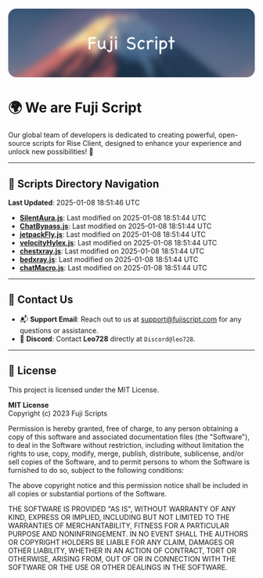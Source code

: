 ![Banner](.github/b.webp)

# 🌍 **We are Fuji Script**

Our global team of developers is dedicated to creating powerful, open-source scripts for Rise Client, designed to enhance your experience and unlock new possibilities! 🌟

---
<!-- SCRIPTS_NAVIGATION_START -->
## 📂 **Scripts Directory Navigation**

**Last Updated**: 2025-01-08 18:51:46 UTC

- **[SilentAura.js](scripts/SilentAura.js)**: Last modified on 2025-01-08 18:51:44 UTC
- **[ChatBypass.js](scripts/ChatBypass.js)**: Last modified on 2025-01-08 18:51:44 UTC
- **[jetpackFly.js](scripts/jetpackFly.js)**: Last modified on 2025-01-08 18:51:44 UTC
- **[velocityHylex.js](scripts/velocityHylex.js)**: Last modified on 2025-01-08 18:51:44 UTC
- **[chestxray.js](scripts/chestxray.js)**: Last modified on 2025-01-08 18:51:44 UTC
- **[bedxray.js](scripts/bedxray.js)**: Last modified on 2025-01-08 18:51:44 UTC
- **[chatMacro.js](scripts/chatMacro.js)**: Last modified on 2025-01-08 18:51:44 UTC

<!-- SCRIPTS_NAVIGATION_END -->

---

## 💬 **Contact Us**  
- 📬 **Support Email**: Reach out to us at [support@fujiscript.com](mailto:support@fujiscript.com) for any questions or assistance.  
- 💬 **Discord**: Contact **Leo728** directly at `Discord@leo728`.

---

## 📜 **License**

This project is licensed under the MIT License.  

**MIT License**  
Copyright (c) 2023 Fuji Scripts  

Permission is hereby granted, free of charge, to any person obtaining a copy of this software and associated documentation files (the "Software"), to deal in the Software without restriction, including without limitation the rights to use, copy, modify, merge, publish, distribute, sublicense, and/or sell copies of the Software, and to permit persons to whom the Software is furnished to do so, subject to the following conditions:  

The above copyright notice and this permission notice shall be included in all copies or substantial portions of the Software.  

THE SOFTWARE IS PROVIDED "AS IS", WITHOUT WARRANTY OF ANY KIND, EXPRESS OR IMPLIED, INCLUDING BUT NOT LIMITED TO THE WARRANTIES OF MERCHANTABILITY, FITNESS FOR A PARTICULAR PURPOSE AND NONINFRINGEMENT. IN NO EVENT SHALL THE AUTHORS OR COPYRIGHT HOLDERS BE LIABLE FOR ANY CLAIM, DAMAGES OR OTHER LIABILITY, WHETHER IN AN ACTION OF CONTRACT, TORT OR OTHERWISE, ARISING FROM, OUT OF OR IN CONNECTION WITH THE SOFTWARE OR THE USE OR OTHER DEALINGS IN THE SOFTWARE.  
